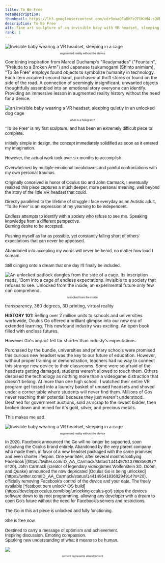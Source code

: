 ```yaml
---
title: To Be Free
metaDescription: 
thumbnail: https://lh3.googleusercontent.com/udr9oxaQFaBKFe2FUKUM4-sQVM0Pdocasoe8cy6ym93ne99YRopfTrZFLUNFCmttAHYPmjfsyzoXRGlP5TuR6sJDY0XRRdynQmBhrs4nnX1spvQ9QY3evfqWVvSLRQs9j6gW8S5MTQ=w2400
description: To Be Free
alt: fine art sculpture of an invisible baby with VR headset, sleeping in a baby carrier, captured in a dog cage. The cage door is open and unlocked.
rank: 1
---
```



<div class="row">
  <div class="col-md-3">
  </div>
  <div class="col-md-6">
     <img src="https://lh3.googleusercontent.com/2hB1Cs7NcB0WjhCCdVJn2acBo7AFj1C54cJtNj8iHf9vDOAkLYnkj4t6ioj4eXNFt_o66GP2vy6phEoU9pU0a1CsA18K6MdEaCdgFb2e4bs-hEywOZoWnKIMThqiIVjPLljoUrZ-sA=w2400" alt="Invisible baby wearing a VR headset, sleeping in a cage"></img>
    </a>
    <p style="font-family: arial; font-size: .65em; text-align: center">augmented reality without the device</p>
  </div>

Combining inspiration from Marcel Duchamp's "Readymades" ("Fountain", "Prelude to a Broken Arm") and Japanese tsukumogami (Shinto animism), "To Be Free" employs found objects to symbolize humanity in technology. Each item acquired second hand, purchased at thrift stores or found on the side of the road. A connection of seemingly insignificant, unwanted objects thoughtfully assembled into an emotional story everyone can identify.
Providing an immersive lesson in augmented reality history without the need for a device.

<div class="row">
  <div class="col-md-3">
     <img src="https://lh3.googleusercontent.com/rJEDL8wFfO31jqUSMHh00J5X71cb6vjd-lCj0ylCIWm2Qnmd_2FfUcnPKRLDIdapGVQZvudNUAENlP6jwWrsCMSilJUBk27OI_mpIoYqDU-4YkZ4Q7_UqOBYvk5Qu0u81jbxVhHc_A=w2400" alt="an invisible baby wearing a VR headset, sleeping quietly in an unlocked dog cage"></img>
    </a>
    <p style="font-family: arial; font-size: .65em; text-align: center">what is a hologram?</p>
  </div>
  <div class="col-md-5">
    <p style="font-family:arial">"To Be Free" is my first sculpture, and has been an extremely difficult piece to complete.<br/><br/>Initially simple in design, the concept immediately solidified as soon as it entered my imagination.<br/><br/>However, the actual work took over six months to accomplish.<br/><br/>Overwhelmed by multiple emotional breakdowns and painful confrontations with my own personal traumas.<br/><br/>Originally conceived in honor of Oculus Go and John Carmack, I eventually realized this piece captures a much deeper, more personal meaning, well beyond the story of the little VR headset that could.<br/></p>
  </div>
</div>

<div class="row">
<div class="col-md-4">
</div>
  <div class="col-md-5">
    <p style="font-family:arial">Directly paralleled to the lifetime of struggle I face everyday as an Autistic adult, "To Be Free" is an expression of my yearning to be independent.<br/><br/>Endless attempts to identify with a society who refuse to see me. Speaking knowledge from a different perspective.<br/>Burning desire to be accepted.<br/><br/>Pushing myself as far as possible, yet constantly falling short of others' expectations that can never be appeased.<br/><br/>Abandoned into accepting my words will never be heard, no matter how loud I scream.<br/><br/>Still clinging onto a dream that one day I'll finally be included.</p>
  </div>
  <div class="col-md-3">
     <img src="https://lh3.googleusercontent.com/IYvjLRCr7aZAROvliTErcV7eB48hVe_9jIf5nDpfgoV9FqjQfu6D7RIny1W3OdfkaqJp6KZwl4d5IZ-LI_wrMFXQqjzDT3FZ2W0cCJMw87VtCY8tDkreKOkv04T77QuTzw0xlCwvpw=w2400" alt="An unlocked padlock dangles from the side of a cage. Its inscription reads, 'Born into a cage of endless expectations. Invisible to a society that refuses to see. Unlocked from the inside, an experimental future only few can comprehend."></img>
    </a>
    <p style="font-family: arial; font-size: .65em; text-align: center">unlocked from the inside</p>
  </div>
</div>

transparency, 360 degrees, 3D printing, virtual reality

**HISTORY 101:** Selling over 2 million units to schools and universities worldwide, Oculus Go offered a brilliant glimpse into our new era of extended learning. This newfound industry was exciting. An open book filled with endless futures. 

However Go's impact fell far shorter than industy's expectations.

Purchased by the bundle, universities and primary schools were promised this curious new headset was the key to our future of education. However, without proper training or demonstration, teachers had no way to connect this strange new device to their classrooms. Some were so afraid of the headsets getting damaged, students weren't allowed to touch them. Others despised the technology as nothing more than a videogame distraction that doesn't belong.
At more than one high school, I watched their entire VR program get tossed into a laundry basket of unused headsets and shoved under a corner table where students will never find them. Millions of Gos never reaching their potential because they just weren't understood. Destined for government auctions, sold as scrap to the lowest bidder, then broken down and mined for it's gold, silver, and precious metals.

This makes me sad.

  <div class="col-md-6">
     <img src="https://media3.giphy.com/media/D5KAfOnGrx9MSDVvCz/giphy.gif?cid=790b76119bf3c2a3c6028a2b9e10a5166bdcb845eea1d223&rid=giphy.gif&ct=g" alt="Invisible baby wearing a VR headset, sleeping in a cage"></img>
    </a>
    <p style="font-family: arial; font-size: .65em; text-align: center">augmented reality without the device</p>
  </div>


<div class="row">
  <div class="col-md-6">
    <p style="font-family:arial">In 2020, Facebook announced the Go will no longer be supported, soon dissolving the Oculus brand entirely. Abandoned by the very parent company who made them, in favor of a new headset packaged with the same promises and even shorter lifespan. One year later, after several months lobbying Facebook ](https://twitter.com/ID_AA_Carmack/status/1441497813796356097?s=20), John Carmack (creator of legendary videogames Wolfenstein 3D, Doom, and Quake) announced the now depricated [Oculus Go is being unlocked](https://twitter.com/ID_AA_Carmack/status/1441496418368294914?s=20), officially removing Facebook's control of the device and your data. The freely available [*fastboot oem unlock* OS build](https://developer.oculus.com/blog/unlocking-oculus-go/) strips the devices software down to its root programming, allowing any developer with a dream to open Go's future without the need for Facebook's servers and restrictions.<br/><br/>The Go in this art piece is unlocked and fully functioning.<br/><br/>She is free now.<br/><br/>Destined to carry a message of optimism and achievement.<br/>Inspiring discussion. Emoting compassion.<br/>Sparking new understanding of what it means to be human.
  </p>
  </div>
  <div class="col-md-3">
    <a href="https://www.highlights.com/">
     <img src="https://lh3.googleusercontent.com/IYvjLRCr7aZAROvliTErcV7eB48hVe_9jIf5nDpfgoV9FqjQfu6D7RIny1W3OdfkaqJp6KZwl4d5IZ-LI_wrMFXQqjzDT3FZ2W0cCJMw87VtCY8tDkreKOkv04T77QuTzw0xlCwvpw=w2400"></img>
    </a>
    <p style="font-family: arial; font-size: .65em; text-align: center">cement represents abandonment</p>
  </div>
</div>